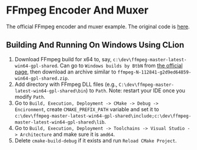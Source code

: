 # FFmpeg Encoder And Muxer

The official FFmpeg encoder and muxer example. The original code
is [here](https://github.com/FFmpeg/FFmpeg/blob/master/doc/examples/mux.c).

## Building And Running On Windows Using CLion

1. Download FFmpeg build for x64 to, say, `c:\dev\ffmpeg-master-latest-win64-gpl-shared`. Can go
   to `Windows builds by BtbN` from [the official page](https://ffmpeg.org/download.html#build-windows), then
   download an archive similar to `ffmpeg-N-112841-g2d9ed64859-win64-gpl-shared.zip`.
2. Add directory with FFmpeg DLL files (e.g., `C:\dev\ffmpeg-master-latest-win64-gpl-shared\bin`) to `Path`. Note:
   restart your IDE once you modify `Path`.
3. Go to `Build, Execution, Deployment -> CMake -> Debug -> Encironment`, create `CMAKE_PREFIX_PATH` variable and set
   it to `c:\dev\ffmpeg-master-latest-win64-gpl-shared\include;c:\dev\ffmpeg-master-latest-win64-gpl-shared\lib`.
4. Go to `Build, Execution, Deployment -> Toolchains -> Visual Studio -> Architecture` and make sure it is `amd64`.
5. Delete `cmake-build-debug` if it exists and run `Reload CMake Project`.
